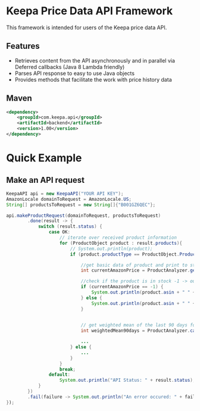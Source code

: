 <!--
  Copyright 2015 Keepa.com - Marius Johann
  
  Licensed under the Apache License, Version 2.0 (the "License");
  you may not use this file except in compliance with the License.
  You may obtain a copy of the License at
  
    http://www.apache.org/licenses/LICENSE-2.0
  
  Unless required by applicable law or agreed to in writing, software
  distributed under the License is distributed on an "AS IS" BASIS,
  WITHOUT WARRANTIES OR CONDITIONS OF ANY KIND, either express or implied.
  See the License for the specific language governing permissions and
  limitations under the License.
-->

Keepa Price Data API Framework
==============================

This framework is intended for users of the Keepa price data API.

<a name="features"></a>Features
--------
* Retrieves content from the API asynchronously and in parallel via Deferred callbacks (Java 8 Lambda friendly)
* Parses API response to easy to use Java objects
* Provides methods that facilitate the work with price history data

Maven
-----
```xml
<dependency>
	<groupId>com.keepa.api</groupId>
    <artifactId>backend</artifactId>
	<version>1.00</version>
</dependency>
```

<a name="examples"></a>Quick Example
==============

<a name="examples-keepa-api"></a>Make an API request
---------------------------

```java
KeepaAPI api = new KeepaAPI("YOUR API KEY");
AmazonLocale domainToRequest = AmazonLocale.US;
String[] productsToRequest = new String[]{"B001GZ6QEC"};

api.makeProductRequest(domainToRequest, productsToRequest)
		.done(result -> {
			switch (result.status) {
				case OK:
					// iterate over received product information
					for (ProductObject product : result.products){
						// System.out.println(product);
						if (product.productType == ProductObject.ProductType.STANDARD.code || product.productType == ProductObject.ProductType.DOWNLOADABLE.code) {

							//get basic data of product and print to stdout
							int currentAmazonPrice = ProductAnalyzer.getLast(product.csv[ProductObject.CsvType.AMAZON.index]);

							//check if the product is in stock -1 -> out of stock
							if (currentAmazonPrice == -1) {
								System.out.println(product.asin + " " + product.title + " is currently out of stock!");
							} else {
								System.out.println(product.asin + " " + product.title + " Current Amazon Price: " + currentAmazonPrice);
							}

							
							// get weighted mean of the last 90 days for Amazon
							int weightedMean90days = ProductAnalyzer.calcWeightedMean(product.csv[ProductObject.CsvType.AMAZON.index], 90);

							...
						} else {
							...
						}
					}
					break;
				default:
					System.out.println("API Status: " + result.status);
			}
		})
		.fail(failure -> System.out.println("An error occured: " + failure.status.toString()));
});
```
